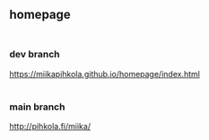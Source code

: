 ## homepage <br><br>
### dev branch <br>
https://miikapihkola.github.io/homepage/index.html <br><br>

### main branch <br>
http://pihkola.fi/miika/
